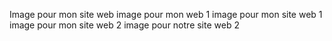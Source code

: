 Image pour mon site web image pour mon web 1
image pour mon site  web 1
image pour mon site  web 2 
image pour notre site  web 2 

